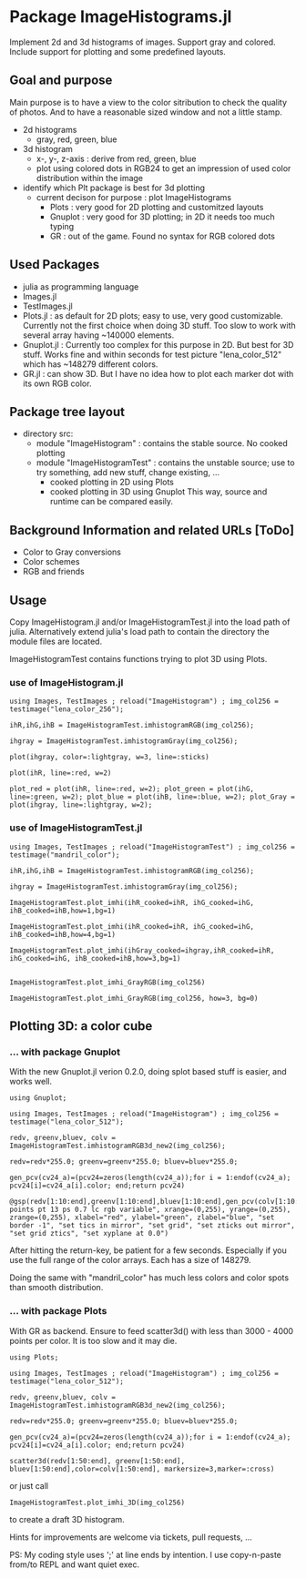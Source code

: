 
# Package ImageHistograms.jl
Implement 2d and 3d histograms of images. Support gray and colored. Include support for plotting and some predefined layouts.

## Goal and purpose
Main purpose is to have a view to the color sitribution to check the quality of photos.
And to have a reasonable sized window and not a little stamp.

* 2d histograms
    + gray, red, green, blue
* 3d histogram
    + x-, y-, z-axis : derive from red, green, blue
    + plot using colored dots in RGB24 to get an impression of used color distribution within the image
* identify which Plt package is best for 3d plotting
    + current decison for purpose :  plot ImageHistograms
        - Plots : very good for 2D plotting and customitzed layouts
        - Gnuplot : very good for 3D plotting; in 2D it needs too much typing
        - GR : out of the game. Found no syntax for RGB colored dots

## Used Packages
* julia as programming language
* Images.jl
* TestImages.jl
* Plots.jl : as default for 2D plots; easy to use, very good customizable. Currently not the first choice when doing 3D stuff. Too slow to work with several array having ~140000 elements.
* Gnuplot.jl : Currently too complex for this purpose in 2D.  But best for 3D stuff. Works fine and within seconds for test picture "lena_color_512" which has ~148279 different colors.
* GR.jl : can show 3D. But I have no idea how to plot each marker dot with its own RGB color.

## Package tree layout
* directory src:
    + module "ImageHistogram" : contains the stable source. No cooked plotting
    + module "ImageHistogramTest" : contains the unstable source; use to try something, add new stuff, change existing, ...
        - cooked plotting in 2D using Plots
        - cooked plotting in 3D using Gnuplot
This way, source and runtime can be compared easily.

## Background Information and related URLs [ToDo]
* Color to Gray conversions
* Color schemes
* RGB and friends

## Usage
Copy ImageHistogram.jl and/or ImageHistogramTest.jl into the load path of julia.
Alternatively extend julia's load path to contain the directory the module files are located.

ImageHistogramTest contains functions trying to plot 3D using Plots.

### use of ImageHistogram.jl

```
using Images, TestImages ; reload("ImageHistogram") ; img_col256 = testimage("lena_color_256");

ihR,ihG,ihB = ImageHistogramTest.imhistogramRGB(img_col256);

ihgray = ImageHistogramTest.imhistogramGray(img_col256);

plot(ihgray, color=:lightgray, w=3, line=:sticks)

plot(ihR, line=:red, w=2)

plot_red = plot(ihR, line=:red, w=2); plot_green = plot(ihG, line=:green, w=2); plot_blue = plot(ihB, line=:blue, w=2); plot_Gray = plot(ihgray, line=:lightgray, w=2);
```

### use of ImageHistogramTest.jl

```
using Images, TestImages ; reload("ImageHistogramTest") ; img_col256 = testimage("mandril_color");

ihR,ihG,ihB = ImageHistogramTest.imhistogramRGB(img_col256);

ihgray = ImageHistogramTest.imhistogramGray(img_col256);

ImageHistogramTest.plot_imhi(ihR_cooked=ihR, ihG_cooked=ihG, ihB_cooked=ihB,how=1,bg=1)

ImageHistogramTest.plot_imhi(ihR_cooked=ihR, ihG_cooked=ihG, ihB_cooked=ihB,how=4,bg=1)

ImageHistogramTest.plot_imhi(ihGray_cooked=ihgray,ihR_cooked=ihR, ihG_cooked=ihG, ihB_cooked=ihB,how=3,bg=1)


ImageHistogramTest.plot_imhi_GrayRGB(img_col256)

ImageHistogramTest.plot_imhi_GrayRGB(img_col256, how=3, bg=0)
```

## Plotting 3D: a color cube
### ... with package Gnuplot

With the new Gnuplot.jl verion 0.2.0, doing splot based stuff is easier, and works well.

```
using Gnuplot;

using Images, TestImages ; reload("ImageHistogram") ; img_col256 = testimage("lena_color_512");

redv, greenv,bluev, colv = ImageHistogramTest.imhistogramRGB3d_new2(img_col256);

redv=redv*255.0; greenv=greenv*255.0; bluev=bluev*255.0;

gen_pcv(cv24_a)=(pcv24=zeros(length(cv24_a));for i = 1:endof(cv24_a); pcv24[i]=cv24_a[i].color; end;return pcv24)

@gsp(redv[1:10:end],greenv[1:10:end],bluev[1:10:end],gen_pcv(colv[1:10:end]),"with points pt 13 ps 0.7 lc rgb variable", xrange=(0,255), yrange=(0,255), zrange=(0,255), xlabel="red", ylabel="green", zlabel="blue", "set border -1", "set tics in mirror", "set grid", "set zticks out mirror", "set grid ztics", "set xyplane at 0.0")
```

After hitting the return-key, be patient for a few seconds. Especially if you use the full range of the color arrays. Each has a size of 148279.

Doing the same with "mandril_color" has much less colors and color spots than smooth distribution.

### ... with package Plots

With GR as backend.
Ensure to feed scatter3d() with less than 3000 - 4000 points per color.  It is too slow and it may die.

```
using Plots;

using Images, TestImages ; reload("ImageHistogram") ; img_col256 = testimage("lena_color_512");

redv, greenv,bluev, colv = ImageHistogramTest.imhistogramRGB3d_new2(img_col256);

redv=redv*255.0; greenv=greenv*255.0; bluev=bluev*255.0;

gen_pcv(cv24_a)=(pcv24=zeros(length(cv24_a));for i = 1:endof(cv24_a); pcv24[i]=cv24_a[i].color; end;return pcv24)

scatter3d(redv[1:50:end], greenv[1:50:end], bluev[1:50:end],color=colv[1:50:end], markersize=3,marker=:cross)
```
or just call

```
ImageHistogramTest.plot_imhi_3D(img_col256)
```

to create a draft 3D histogram.

Hints for improvements are welcome via tickets, pull requests, ...

PS:
My coding style uses ';' at line ends by intention. I use copy-n-paste from/to REPL and want quiet exec.



